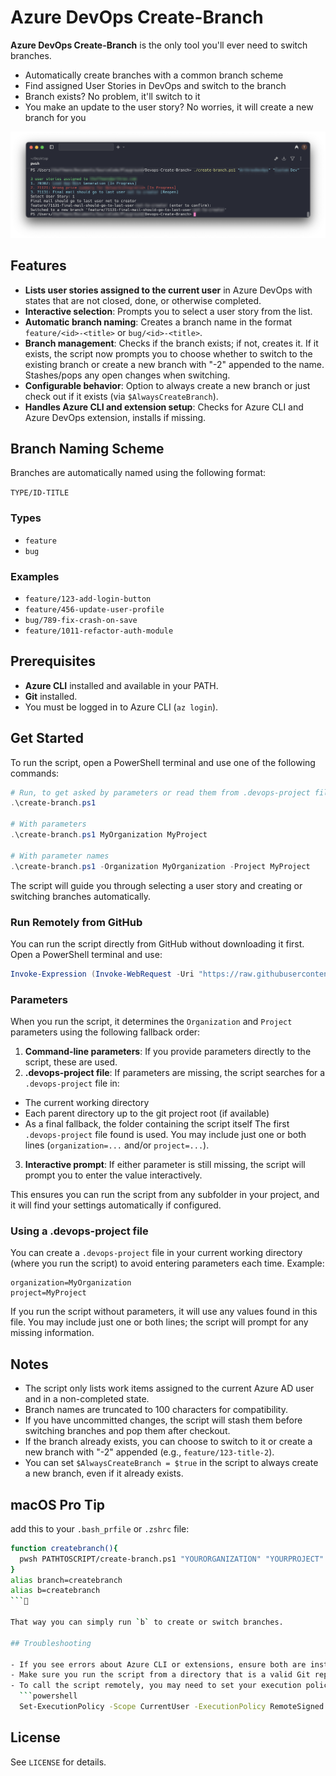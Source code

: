 # Azure DevOps Create-Branch

**Azure DevOps Create-Branch** is the only tool you'll ever need to switch branches.

- Automatically create branches with a common branch scheme
- Find assigned User Stories in DevOps and switch to the branch
- Branch exists? No problem, it'll switch to it
- You make an update to the user story? No worries, it will create a new branch for you

![Screenshot](Create-DevOps-Branch.png)

## Features

- **Lists user stories assigned to the current user** in Azure DevOps with states that are not closed, done, or otherwise completed.
- **Interactive selection**: Prompts you to select a user story from the list.
- **Automatic branch naming**: Creates a branch name in the format `feature/<id>-<title>` or `bug/<id>-<title>`.
- **Branch management**: Checks if the branch exists; if not, creates it. If it exists, the script now prompts you to choose whether to switch to the existing branch or create a new branch with "-2" appended to the name. Stashes/pops any open changes when switching.
- **Configurable behavior**: Option to always create a new branch or just check out if it exists (via `$AlwaysCreateBranch`).
- **Handles Azure CLI and extension setup**: Checks for Azure CLI and Azure DevOps extension, installs if missing.

## Branch Naming Scheme

Branches are automatically named using the following format:

```TYPE/ID-TITLE```

### Types

- `feature`
- `bug`

### Examples

- `feature/123-add-login-button`
- `feature/456-update-user-profile`
- `bug/789-fix-crash-on-save`
- `feature/1011-refactor-auth-module`

## Prerequisites

- **Azure CLI** installed and available in your PATH.
- **Git** installed.
- You must be logged in to Azure CLI (`az login`).

## Get Started


To run the script, open a PowerShell terminal and use one of the following commands:

```powershell
# Run, to get asked by parameters or read them from .devops-project file
.\create-branch.ps1

# With parameters
.\create-branch.ps1 MyOrganization MyProject

# With parameter names
.\create-branch.ps1 -Organization MyOrganization -Project MyProject

```

The script will guide you through selecting a user story and creating or switching branches automatically.

### Run Remotely from GitHub

You can run the script directly from GitHub without downloading it first. Open a PowerShell terminal and use:

```powershell
Invoke-Expression (Invoke-WebRequest -Uri "https://raw.githubusercontent.com/xremix/Azure-DevOps-Create-Branch/main/create-branch.ps1" -UseBasicParsing).Content
```

### Parameters

When you run the script, it determines the `Organization` and `Project` parameters using the following fallback order:

1. **Command-line parameters**: If you provide parameters directly to the script, these are used.
2. **.devops-project file**: If parameters are missing, the script searches for a `.devops-project` file in:
  - The current working directory
  - Each parent directory up to the git project root (if available)
  - As a final fallback, the folder containing the script itself
   The first `.devops-project` file found is used. You may include just one or both lines (`organization=...` and/or `project=...`).
3. **Interactive prompt**: If either parameter is still missing, the script will prompt you to enter the value interactively.

This ensures you can run the script from any subfolder in your project, and it will find your settings automatically if configured.

### Using a .devops-project file

You can create a `.devops-project` file in your current working directory (where you run the script) to avoid entering parameters each time. Example:

```text
organization=MyOrganization
project=MyProject
```

If you run the script without parameters, it will use any values found in this file. You may include just one or both lines; the script will prompt for any missing information.

## Notes

- The script only lists work items assigned to the current Azure AD user and in a non-completed state.
- Branch names are truncated to 100 characters for compatibility.
- If you have uncommitted changes, the script will stash them before switching branches and pop them after checkout.
- If the branch already exists, you can choose to switch to it or create a new branch with "-2" appended (e.g., `feature/123-title-2`).
- You can set `$AlwaysCreateBranch = $true` in the script to always create a new branch, even if it already exists.

## macOS Pro Tip

add this to your `.bash_prfile` or `.zshrc` file:

```bash
function createbranch(){
  pwsh PATHTOSCRIPT/create-branch.ps1 "YOURORGANIZATION" "YOURPROJECT"
}
alias branch=createbranch
alias b=createbranch
```

That way you can simply run `b` to create or switch branches.

## Troubleshooting

- If you see errors about Azure CLI or extensions, ensure both are installed and you are logged in.
- Make sure you run the script from a directory that is a valid Git repository.
- To call the script remotely, you may need to set your execution policy:
  ```powershell
  Set-ExecutionPolicy -Scope CurrentUser -ExecutionPolicy RemoteSigned
  ```

## License

See `LICENSE` for details.
